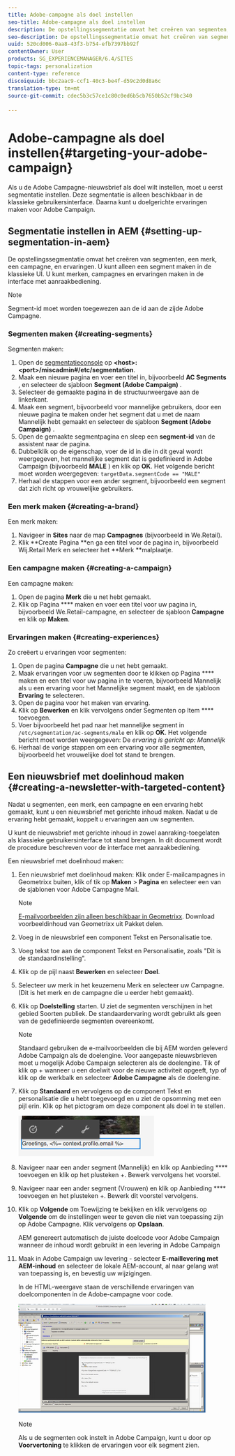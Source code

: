 ```yaml
---
title: Adobe-campagne als doel instellen
seo-title: Adobe-campagne als doel instellen
description: De opstellingssegmentatie omvat het creëren van segmenten, een merk, een campagne, en ervaringen.
seo-description: De opstellingssegmentatie omvat het creëren van segmenten, een merk, een campagne, en ervaringen.
uuid: 520cd006-0aa8-43f3-b754-efb7397bb92f
contentOwner: User
products: SG_EXPERIENCEMANAGER/6.4/SITES
topic-tags: personalization
content-type: reference
discoiquuid: bbc2aac9-ccf1-40c3-be4f-d59c2d0d8a6c
translation-type: tm+mt
source-git-commit: cdec5b3c57ce1c80c0ed6b5cb7650b52cf9bc340

---
```



# Adobe-campagne als doel instellen{#targeting-your-adobe-campaign}

Als u de Adobe Campagne-nieuwsbrief als doel wilt instellen, moet u eerst segmentatie instellen. Deze segmentatie is alleen beschikbaar in de klassieke gebruikersinterface. Daarna kunt u doelgerichte ervaringen maken voor Adobe Campaign.

## Segmentatie instellen in AEM {#setting-up-segmentation-in-aem}

De opstellingssegmentatie omvat het creëren van segmenten, een merk, een campagne, en ervaringen. U kunt alleen een segment maken in de klassieke UI. U kunt merken, campagnes en ervaringen maken in de interface met aanraakbediening.

>[!NOTE]
>
>Segment-id moet worden toegewezen aan de id aan de zijde Adobe Campagne.

### Segmenten maken {#creating-segments}

Segmenten maken:

1. Open de [segmentatieconsole](http://localhost:4502/miscadmin#/etc/segmentation) op **&lt;host>:&lt;port>/miscadmin#/etc/segmentation**.
1. Maak een nieuwe pagina en voer een titel in, bijvoorbeeld **AC Segments** , en selecteer de sjabloon **Segment (Adobe Campaign)** .
1. Selecteer de gemaakte pagina in de structuurweergave aan de linkerkant.
1. Maak een segment, bijvoorbeeld voor mannelijke gebruikers, door een nieuwe pagina te maken onder het segment dat u met de naam Mannelijk hebt gemaakt en selecteer de sjabloon **Segment (Adobe Campaign)** .
1. Open de gemaakte segmentpagina en sleep een **segment-id** van de assistent naar de pagina.
1. Dubbelklik op de eigenschap, voer de id in die in dit geval wordt weergegeven, het mannelijke segment dat is gedefinieerd in Adobe Campaign (bijvoorbeeld **MALE** ) en klik op **OK**. Het volgende bericht moet worden weergegeven: `targetData.segmentCode == "MALE"`
1. Herhaal de stappen voor een ander segment, bijvoorbeeld een segment dat zich richt op vrouwelijke gebruikers.

### Een merk maken {#creating-a-brand}

Een merk maken:

1. Navigeer in **Sites** naar de map **Campagnes** (bijvoorbeeld in We.Retail).
1. Klik **Create Pagina **en ga een titel voor de pagina in, bijvoorbeeld Wij.Retail Merk en selecteer het **Merk **malplaatje.

### Een campagne maken {#creating-a-campaign}

Een campagne maken:

1. Open de pagina **Merk** die u net hebt gemaakt.
1. Klik op Pagina **** maken en voer een titel voor uw pagina in, bijvoorbeeld We.Retail-campagne, en selecteer de sjabloon **Campagne** en klik op **Maken**.

### Ervaringen maken {#creating-experiences}

Zo creëert u ervaringen voor segmenten:

1. Open de pagina **Campagne** die u net hebt gemaakt.
1. Maak ervaringen voor uw segmenten door te klikken op Pagina **** maken en een titel voor uw pagina in te voeren, bijvoorbeeld Mannelijk als u een ervaring voor het Mannelijke segment maakt, en de sjabloon **Ervaring** te selecteren.
1. Open de pagina voor het maken van ervaring.
1. Klik op **Bewerken** en klik vervolgens onder Segmenten op Item **** toevoegen.
1. Voer bijvoorbeeld het pad naar het mannelijke segment in `/etc/segmentation/ac-segments/male` en klik op **OK**. Het volgende bericht moet worden weergegeven: De *ervaring is gericht op: Mannelijk*
1. Herhaal de vorige stappen om een ervaring voor alle segmenten, bijvoorbeeld het vrouwelijke doel tot stand te brengen.

## Een nieuwsbrief met doelinhoud maken {#creating-a-newsletter-with-targeted-content}

Nadat u segmenten, een merk, een campagne en een ervaring hebt gemaakt, kunt u een nieuwsbrief met gerichte inhoud maken. Nadat u de ervaring hebt gemaakt, koppelt u ervaringen aan uw segmenten.

U kunt de nieuwsbrief met gerichte inhoud in zowel aanraking-toegelaten als klassieke gebruikersinterface tot stand brengen. In dit document wordt de procedure beschreven voor de interface met aanraakbediening.

Een nieuwsbrief met doelinhoud maken:

1. Een nieuwsbrief met doelinhoud maken: Klik onder E-mailcampagnes in Geometrixx buiten, klik of tik op **Maken** > **Pagina** en selecteer een van de sjablonen voor Adobe Campagne Mail.

   >[!NOTE]
   >
   >[E-mailvoorbeelden zijn alleen beschikbaar in Geometrixx](/help/sites-developing/we-retail.md#weretail). Download voorbeeldinhoud van Geometrixx uit Pakket delen.

1. Voeg in de nieuwsbrief een component Tekst en Personalisatie toe.
1. Voeg tekst toe aan de component Tekst en Personalisatie, zoals &quot;Dit is de standaardinstelling&quot;.
1. Klik op de pijl naast **Bewerken** en selecteer **Doel**.
1. Selecteer uw merk in het keuzemenu Merk en selecteer uw Campagne. (Dit is het merk en de campagne die u eerder hebt gemaakt).
1. Klik op **Doelstelling** starten. U ziet de segmenten verschijnen in het gebied Soorten publiek. De standaardervaring wordt gebruikt als geen van de gedefinieerde segmenten overeenkomt.

   >[!NOTE]
   >
   >Standaard gebruiken de e-mailvoorbeelden die bij AEM worden geleverd Adobe Campaign als de doelengine. Voor aangepaste nieuwsbrieven moet u mogelijk Adobe Campaign selecteren als de doelengine. Tik of klik op + wanneer u een doelwit voor de nieuwe activiteit opgeeft, typ of klik op de werkbalk en selecteer **Adobe Campagne** als de doelengine.

1. Klik op **Standaard** en vervolgens op de component Tekst en personalisatie die u hebt toegevoegd en u ziet de opsomming met een pijl erin. Klik op het pictogram om deze component als doel in te stellen.

   ![chlimage_1-165](assets/chlimage_1-165.png)

1. Navigeer naar een ander segment (Mannelijk) en klik op Aanbieding **** toevoegen en klik op het plusteken +. Bewerk vervolgens het voorstel.
1. Navigeer naar een ander segment (Vrouwen) en klik op Aanbieding **** toevoegen en het plusteken +. Bewerk dit voorstel vervolgens.
1. Klik op **Volgende** om Toewijzing te bekijken en klik vervolgens op **Volgende** om de instellingen weer te geven die niet van toepassing zijn op Adobe Campagne. Klik vervolgens op **Opslaan**.

   AEM genereert automatisch de juiste doelcode voor Adobe Campaign wanneer de inhoud wordt gebruikt in een levering in Adobe Campaign

1. Maak in Adobe Campaign uw levering - selecteer **E-maillevering met AEM-inhoud** en selecteer de lokale AEM-account, al naar gelang wat van toepassing is, en bevestig uw wijzigingen.

   In de HTML-weergave staan de verschillende ervaringen van doelcomponenten in de Adobe-campagne voor code.

   ![chlimage_1-166](assets/chlimage_1-166.png)

   >[!NOTE]
   >
   >Als u de segmenten ook instelt in Adobe Campaign, kunt u door op **Voorvertoning** te klikken de ervaringen voor elk segment zien.

